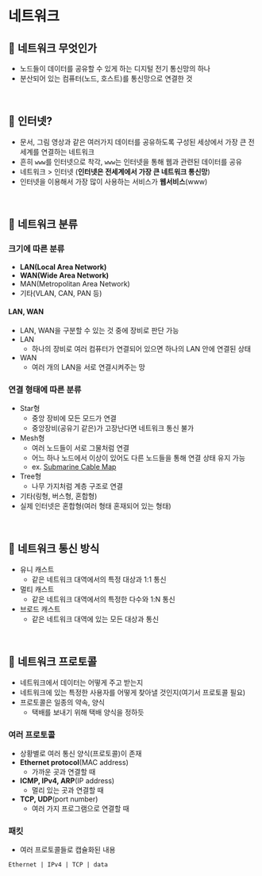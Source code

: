 # 네트워크

## :pushpin: 네트워크 무엇인가

- 노드들이 데이터를 공유할 수 있게 하는 디지털 전기 통신망의 하나  
- 분산되어 있는 컴퓨터(노드, 호스트)를 통신망으로 연결한 것  

<br>

## :pushpin: 인터넷?

- 문서, 그림 영상과 같은 여러가지 데이터를 공유하도록 구성된 세상에서 가장 큰 전세계를 연결하는 네트워크
- 흔히 `www`를 인터넷으로 착각, `www`는 인터넷을 통해 웹과 관련된 데이터를 공유
- 네트워크 > 인터넷 (**인터넷은 전세계에서 가장 큰 네트워크 통신망**)
- 인터넷을 이용해서 가장 많이 사용하는 서비스가 **웹서비스**(www)

<br>

## :pushpin: 네트워크 분류

### 크기에 따른 분류
- **LAN(Local Area Network)**
- **WAN(Wide Area Network)**
- MAN(Metropolitan Area Network)
- 기타(VLAN, CAN, PAN 등)

#### LAN, WAN
- LAN, WAN을 구분할 수 있는 것 중에 장비로 판단 가능
- LAN
  - 하나의 장비로 여러 컴퓨터가 연결되어 있으면 하나의 LAN 안에 연결된 상태
- WAN
  - 여러 개의 LAN을 서로 연결시켜주는 망


### 연결 형태에 따른 분류
- Star형
  - 중앙 장비에 모든 모드가 연결
  - 중앙장비(공유기 같은)가 고장난다면 네트워크 통신 불가
- Mesh형
  - 여러 노드들이 서로 그물처럼 연결
  - 어느 하나 노드에서 이상이 있어도 다른 노드들을 통해 연결 상태 유지 가능
  - ex. [Submarine Cable Map](https://www.submarinecablemap.com/)
- Tree형
  - 나무 가지처럼 계층 구조로 연결
- 기타(링형, 버스형, 혼합형)
- 실제 인터넷은 혼합형(여러 형태 혼재되어 있는 형태)

<br>

## :pushpin: 네트워크 통신 방식

- 유니 캐스트
  - 같은 네트워크 대역에서의 특정 대상과 1:1 통신
- 멀티 캐스트
  - 같은 네트워크 대역에서의 특정한 다수와 1:N 통신
- 브로드 캐스트
  - 같은 네트워크 대역에 있는 모든 대상과 통신

<br>

## :pushpin: 네트워크 프로토콜
- 네트워크에서 데이터는 어떻게 주고 받는지
- 네트워크에 있는 특정한 사용자를 어떻게 찾아낼 것인지(여기서 프로토콜 필요)
- 프로토콜은 일종의 약속, 양식
  - 택배를 보내기 위해 택배 양식을 정하듯

### 여러 프로토콜
- 상황별로 여러 통신 양식(프로토콜)이 존재
- **Ethernet protocol**(MAC address)
  - 가까운 곳과 연결할 때
- **ICMP, IPv4, ARP**(IP address)
  - 멀리 있는 곳과 연결할 때
- **TCP, UDP**(port number)
  - 여러 가지 프로그램으로 연결할 때

### 패킷
- 여러 프로토콜들로 캡슐화된 내용
```text
Ethernet | IPv4 | TCP | data
```